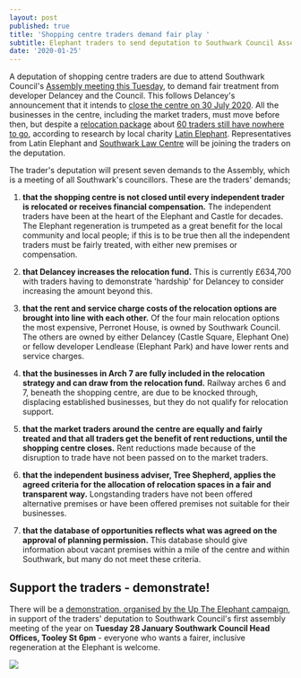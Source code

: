 ```yaml
---
layout: post
published: true
title: 'Shopping centre traders demand fair play '
subtitle: Elephant traders to send deputation to Southwark Council Assembly
date: '2020-01-25'
---
```


A deputation of shopping centre traders are due to attend Southwark Council's [Assembly meeting this Tuesday](http://moderngov.southwark.gov.uk/ieListDocuments.aspx?CId=132&MId=6570&Ver=4), to demand fair treatment from developer Delancey and the Council.  This follows Delancey's announcement that it intends to [close the centre on 30 July 2020](https://www.london-se1.co.uk/news/view/10081).  All the businesses in the centre, including the market traders, must move before then, but despite a [relocation package](https://www.southwark.gov.uk/regeneration/elephant-and-castle?chapter=200) about [60 traders still have nowhere to go](https://prose.io/#35percent/35percent.github.io/edit/master/_posts/2020-01-11-elephant-traders-still-homeless.md), according to research by local charity [Latin Elephant](https://latinelephant.org/map/#Q7).  Representatives from Latin Elephant and [Southwark Law Centre](http://www.southwarklawcentre.org.uk/) will be joining the traders on the deputation.

The trader's deputation will present seven demands to the Assembly, which is a meeting of all Southwark's councillors.  These are the traders' demands;

1.	**that the shopping centre is not closed until every independent trader is relocated or receives financial compensation.**  The independent traders have been at the heart of the Elephant and Castle for decades.  The Elephant regeneration is trumpeted as a great benefit for the local community and local people; if this is to be true then all the independent traders must be fairly treated, with either new premises or compensation.

2.	**that Delancey increases the relocation fund.**  This is currently £634,700 with traders having to demonstrate 'hardship' for Delancey to consider increasing the amount beyond this.

3.	**that the rent and service charge costs of the relocation options are brought into line with each other.**  Of the four main relocation options the most expensive, Perronet House, is owned by Southwark Council.
The others are owned by either Delancey (Castle Square, Elephant One) or fellow developer Lendlease  (Elephant Park) and have lower rents and service charges.

4.	**that the businesses in Arch 7 are fully included in the relocation strategy and can draw from the relocation fund.**  Railway arches 6 and 7, beneath the shopping centre, are due to be knocked through, displacing established businesses, but they do not qualify for relocation support.

5.	**that the market traders around the centre are equally and fairly treated and that all traders get the benefit of rent reductions, until the shopping centre closes.**  Rent reductions made because of the disruption to trade have not been passed on to the market traders.

6.	**that the independent business adviser, Tree Shepherd, applies the agreed criteria for the allocation of relocation spaces in a fair and transparent way.**  Longstanding traders have not been offered alternative premises or have been offered premises not suitable for their businesses.

7.	**that the database of opportunities reflects what was agreed on the approval of planning permission.** This database should give information about vacant premises within a mile of the centre and within Southwark, but many do not meet these criteria. 

## Support the traders - demonstrate!

There will be a [demonstration, organised by the Up The Elephant campaign](https://twitter.com/UpTheElephant_), in support of the traders' deputation to Southwark Council's first assembly meeting of the year on **Tuesday 28 January Southwark Council Head Offices, Tooley St 6pm** - everyone who wants a fairer, inclusive regeneration at the Elephant is welcome.



![](http://35percent.org/img/jan2020protest.jpg)
